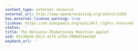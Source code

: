 ```yaml
---
content_type: external-resource
external_url: http://www.openprocessing.org/sketch/1263
has_external_license_warning: true
license: https://en.wikipedia.org/wiki/All_rights_reserved
status: ''
title: The Belousov-Zhabotinsky Reaction applet
uid: 65c38bd5-02c1-41f6-a754-290bdfaee3dd
wayback_url: ''
---
```

